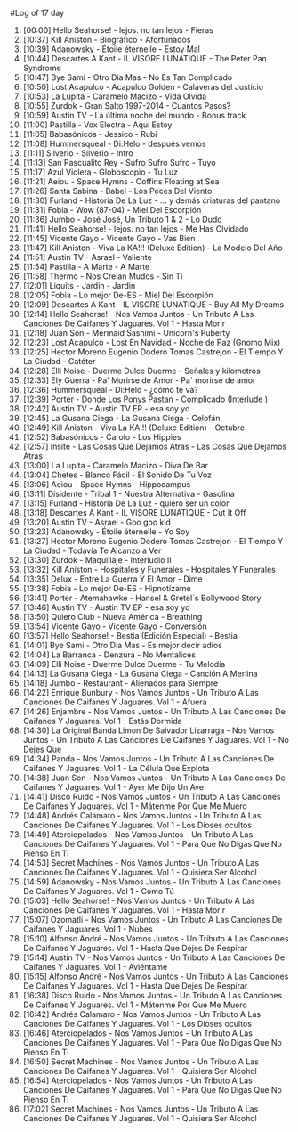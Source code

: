 #Log of 17 day

1. [00:00] Hello Seahorse! - lejos. no tan lejos - Fieras
1. [10:37] Kill Aniston - Biográfico - Afortunados
1. [10:39] Adanowsky - Étoile éternelle - Estoy Mal
1. [10:44] Descartes A Kant - IL VISORE LUNATIQUE - The Peter Pan Syndrome
1. [10:47] Bye Sami - Otro Dia Mas - No Es Tan Complicado
1. [10:50] Lost Acapulco - Acapulco Golden - Calaveras del Justicio
1. [10:53] La Lupita - Caramelo Macizo - Vida Olvida
1. [10:55] Zurdok - Gran Salto 1997-2014 - Cuantos Pasos?
1. [10:59] Austin TV - La última noche del mundo - Bonus track
1. [11:00] Pastilla - Vox Electra - Aqui Estoy
1. [11:05] Babasónicos - Jessico - Rubi
1. [11:08] Hummersqueal - Di:Helo - después vemos
1. [11:11] Silverio - Silverio - Intro
1. [11:13] San Pascualito Rey - Sufro Sufro Sufro - Tuyo
1. [11:17] Azul Violeta - Globoscopio - Tu Luz
1. [11:21] Aeiou - Space Hymns - Coffins Floating at Sea
1. [11:26] Santa Sabina - Babel - Los Peces Del Viento
1. [11:30] Furland - Historia De La Luz - ... y demás criaturas del pantano
1. [11:31] Fobia - Wow (87-04) - Miel Del Escorpión
1. [11:36] Jumbo - José José, Un Tributo 1 & 2 - Lo Dudo
1. [11:41] Hello Seahorse! - lejos. no tan lejos - Me Has Olvidado
1. [11:45] Vicente Gayo - Vicente Gayo - Vas Bien
1. [11:47] Kill Aniston - Viva La KA!!! (Deluxe Edition) - La Modelo Del Año
1. [11:51] Austin TV - Asrael - Valiente
1. [11:54] Pastilla - A Marte - A Marte
1. [11:58] Thermo - Nos Creían Mudos - Sin Ti
1. [12:01] Liquits - Jardin - Jardin
1. [12:05] Fobia - Lo mejor De-ES - Miel Del Escorpión
1. [12:09] Descartes A Kant - IL VISORE LUNATIQUE - Buy All My Dreams
1. [12:14] Hello Seahorse! - Nos Vamos Juntos - Un Tributo A Las Canciones De Caifanes Y Jaguares. Vol 1 - Hasta Morir
1. [12:18] Juan Son - Mermaid Sashimi - Unicorn's Puberty
1. [12:23] Lost Acapulco - Lost En Navidad - Noche de Paz (Gnomo Mix)
1. [12:25] Hector Moreno Eugenio Dodero Tomas Castrejon - El Tiempo Y La Ciudad - Catéter
1. [12:28] Elli Noise - Duerme Dulce Duerme - Señales y kilometros
1. [12:33] Ely Guerra - Pa' Morirse de Amor - Pa´ morirse de amor
1. [12:36] Hummersqueal - Di:Helo - ¿cómo te va?
1. [12:39] Porter - Donde Los Ponys Pastan - Complicado (Interlude )
1. [12:42] Austin TV - Austin TV EP - esa soy yo
1. [12:45] La Gusana Ciega - La Gusana Ciega - Celofán
1. [12:49] Kill Aniston - Viva La KA!!! (Deluxe Edition) - Octubre
1. [12:52] Babasónicos - Carolo - Los Hippies
1. [12:57] Insite - Las Cosas Que Dejamos Atras - Las Cosas Que Dejamos Atras
1. [13:00] La Lupita - Caramelo Macizo - Diva De Bar
1. [13:04] Chetes - Blanco Fácil - El Sonido De Tu Voz
1. [13:06] Aeiou - Space Hymns - Hippocampus
1. [13:11] Disidente - Tribal 1 - Nuestra Alternativa - Gasolina
1. [13:15] Furland - Historia De La Luz - quiero ser un color
1. [13:18] Descartes A Kant - IL VISORE LUNATIQUE - Cut It Off
1. [13:20] Austin TV - Asrael - Goo goo kid
1. [13:23] Adanowsky - Étoile éternelle - Yo Soy
1. [13:27] Hector Moreno Eugenio Dodero Tomas Castrejon - El Tiempo Y La Ciudad - Todavía Te Alcanzo a Ver
1. [13:30] Zurdok - Maquillaje - Interludio II
1. [13:32] Kill Aniston - Hospitales y Funerales - Hospitales Y Funerales
1. [13:35] Delux - Entre La Guerra Y El Amor - Dime
1. [13:38] Fobia - Lo mejor De-ES - Hipnotízame
1. [13:41] Porter - Atemahawke - Hansel & Gretel´s Bollywood Story
1. [13:46] Austin TV - Austin TV EP - esa soy yo
1. [13:50] Quiero Club - Nueva América - Breathing
1. [13:54] Vicente Gayo - Vicente Gayo - Conversión
1. [13:57] Hello Seahorse! - Bestia (Edición Especial) - Bestia
1. [14:01] Bye Sami - Otro Dia Mas - Es mejor decir adios
1. [14:04] La Barranca - Denzura - No Mentalices
1. [14:09] Elli Noise - Duerme Dulce Duerme - Tu Melodía
1. [14:13] La Gusana Ciega - La Gusana Ciega - Canción A Merlina
1. [14:18] Jumbo - Restaurant - Alienados para Siempre
1. [14:22] Enrique Bunbury - Nos Vamos Juntos - Un Tributo A Las Canciones De Caifanes Y Jaguares. Vol 1 - Afuera
1. [14:26] Enjambre - Nos Vamos Juntos - Un Tributo A Las Canciones De Caifanes Y Jaguares. Vol 1 - Estás Dormida
1. [14:30] La Original Banda Limon De Salvador Lizarraga - Nos Vamos Juntos - Un Tributo A Las Canciones De Caifanes Y Jaguares. Vol 1 - No Dejes Que
1. [14:34] Panda - Nos Vamos Juntos - Un Tributo A Las Canciones De Caifanes Y Jaguares. Vol 1 - La Célula Que Explota
1. [14:38] Juan Son - Nos Vamos Juntos - Un Tributo A Las Canciones De Caifanes Y Jaguares. Vol 1 - Ayer Me Dijo Un Ave
1. [14:41] Disco Ruido - Nos Vamos Juntos - Un Tributo A Las Canciones De Caifanes Y Jaguares. Vol 1 - Mátenme Por Que Me Muero
1. [14:48] Andrés Calamaro - Nos Vamos Juntos - Un Tributo A Las Canciones De Caifanes Y Jaguares. Vol 1 - Los Dioses ocultos
1. [14:49] Aterciopelados - Nos Vamos Juntos - Un Tributo A Las Canciones De Caifanes Y Jaguares. Vol 1 - Para Que No Digas Que No Pienso En Ti
1. [14:53] Secret Machines - Nos Vamos Juntos - Un Tributo A Las Canciones De Caifanes Y Jaguares. Vol 1 - Quisiera Ser Alcohol
1. [14:59] Adanowsky - Nos Vamos Juntos - Un Tributo A Las Canciones De Caifanes Y Jaguares. Vol 1 - Como Tú
1. [15:03] Hello Seahorse! - Nos Vamos Juntos - Un Tributo A Las Canciones De Caifanes Y Jaguares. Vol 1 - Hasta Morir
1. [15:07] Ozomatli - Nos Vamos Juntos - Un Tributo A Las Canciones De Caifanes Y Jaguares. Vol 1 - Nubes
1. [15:10] Alfonso André - Nos Vamos Juntos - Un Tributo A Las Canciones De Caifanes Y Jaguares. Vol 1 - Hasta Que Dejes De Respirar
1. [15:14] Austin TV - Nos Vamos Juntos - Un Tributo A Las Canciones De Caifanes Y Jaguares. Vol 1 - Aviéntame
1. [15:15] Alfonso André - Nos Vamos Juntos - Un Tributo A Las Canciones De Caifanes Y Jaguares. Vol 1 - Hasta Que Dejes De Respirar
1. [16:38] Disco Ruido - Nos Vamos Juntos - Un Tributo A Las Canciones De Caifanes Y Jaguares. Vol 1 - Mátenme Por Que Me Muero
1. [16:42] Andrés Calamaro - Nos Vamos Juntos - Un Tributo A Las Canciones De Caifanes Y Jaguares. Vol 1 - Los Dioses ocultos
1. [16:46] Aterciopelados - Nos Vamos Juntos - Un Tributo A Las Canciones De Caifanes Y Jaguares. Vol 1 - Para Que No Digas Que No Pienso En Ti
1. [16:50] Secret Machines - Nos Vamos Juntos - Un Tributo A Las Canciones De Caifanes Y Jaguares. Vol 1 - Quisiera Ser Alcohol
1. [16:54] Aterciopelados - Nos Vamos Juntos - Un Tributo A Las Canciones De Caifanes Y Jaguares. Vol 1 - Para Que No Digas Que No Pienso En Ti
1. [17:02] Secret Machines - Nos Vamos Juntos - Un Tributo A Las Canciones De Caifanes Y Jaguares. Vol 1 - Quisiera Ser Alcohol
